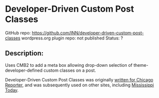 # Developer-Driven Custom Post Classes

GitHub repo: https://github.com/INN/developer-driven-custom-post-classes
wordpress.org plugin repo: not published
Status: ?

## Description:

Uses CMB2 to add a meta box allowing drop-down selection of theme-developer-defined custom classes on a post.

Developer-Driven Custom Post Classes was originally [written for Chicago Reporter](https://github.com/INN/umbrella-chicagoreporter/blob/master/wp-content/themes/chicago-reporter/inc/DDCPC.php), and was subsequently used on other sites, including [Mississippi Today](https://github.com/INN/umbrella-mstoday/blob/master/wp-content/themes/mstoday/inc/DDCPC.php).

